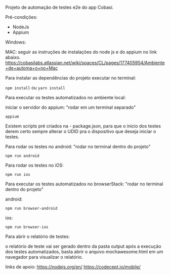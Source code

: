 Projeto de automação de testes e2e do app Cobasi.

Pré-condições:
- NodeJs
- Appium

Windows:


MAC: 
seguir as instruções de instalações do node js e do appium no link abaixo.
https://cobasilabs.atlassian.net/wiki/spaces/CL/pages/177405954/Ambiente+de+automa+o+no+Mac

Para instalar as dependências do projeto executar no terminal: 

`npm install`
ou
`yarn install`

Para executar os testes automatizados no ambiente local: 

iniciar o servidor do appium: 
"rodar em um terminal separado"

`appium`

Existem scripts pré criados na - package.json, para que o inicio dos testes derem certo sempre alterar o UDID pra o dispositivo que deseja iniciar o testes. 

Para rodar os testes no android:
"rodar no terminal dentro do projeto"

`npm run android`

Para rodar os testes no iOS: 

`npm run ios`

Para executar os testes automatizados no browserStack:
"rodar no terminal dentro do projeto"

android: 

`npm run browser-android`

ios: 

`npm run browser-ios`

Para abrir o relatório de testes:   

o relatório de teste vai ser gerado dentro da pasta output após a execução dos testes automatizados, basta abrir o arquivo mochawesome.html em um navegador para visualizar o relatório.  

links de apoio: 
https://nodejs.org/en/
https://codecept.io/mobile/

